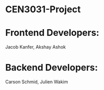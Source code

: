 # CEN3031-Project
 
# Frontend Developers:
Jacob Kanfer, Akshay Ashok
# Backend Developers:
Carson Schmid, Julien Wakim
